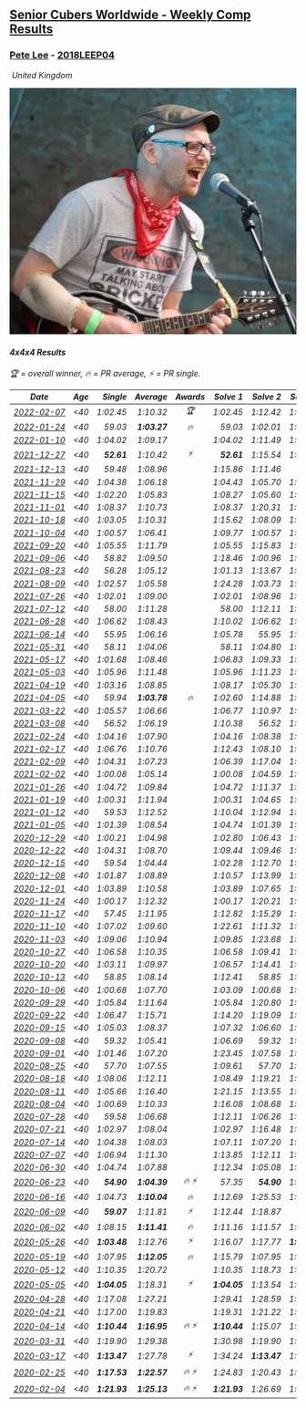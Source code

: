 <style>table {white-space: nowrap;}</style>
<link rel="stylesheet" type="text/css" href="/scw-comp/css/flags.css" />

## [Senior Cubers Worldwide - Weekly Comp Results](/scw-comp/results/)
### [Pete Lee](README.md) - [2018LEEP04](https://www.worldcubeassociation.org/persons/2018LEEP04?event=444)

<i class="flag flag-GB" />&nbsp;United Kingdom

![Pete Lee](1574700550.jpg)

#### 4x4x4 Results

<span style="white-space: nowrap;">🏆 = overall winner</span>, <span style="white-space: nowrap;">🔥 = PR average</span>, <span style="white-space: nowrap;">⚡ = PR single</span>.

| Date | Age | Single | Average | Awards | Solve 1 | Solve 2 | Solve 3 | Solve 4 | Solve 5 | Video |
| :--: | :--: | --: | --: | :--: | --: | --: | --: | --: | --: | :-- |
| [2022-02-07](../../results/2022-02-07/444.md) | <40 | 1:02.45 | 1:10.32 | 🏆 | 1:02.45 | 1:12.42 | 1:22.08 | 1:10.95 | 1:07.60 | [Desktop](https://www.facebook.com/events/348205073823528/permalink/355747843069251) / [Mobile](https://m.facebook.com/events/348205073823528?view=permalink&id=355747843069251) |
| [2022-01-24](../../results/2022-01-24/444.md) | <40 | 59.03 | **1:03.27** | 🔥 | 59.03 | 1:02.01 | 1:03.92 | 1:03.88 | 1:13.03 | [Desktop](https://www.facebook.com/events/344062540912272/permalink/352492116735981) / [Mobile](https://m.facebook.com/events/344062540912272?view=permalink&id=352492116735981) |
| [2022-01-10](../../results/2022-01-10/444.md) | <40 | 1:04.02 | 1:09.17 |  | 1:04.02 | 1:11.49 | 1:18.49 | 1:08.27 | 1:07.74 | [Desktop](https://www.facebook.com/events/895021754505723/permalink/902426963765202) / [Mobile](https://m.facebook.com/events/895021754505723?view=permalink&id=902426963765202) |
| [2021-12-27](../../results/2021-12-27/444.md) | <40 | **52.61** | 1:10.42 | ⚡ | **52.61** | 1:15.54 | 1:04.86 | 1:15.43 | 1:10.96 | [Desktop](https://www.facebook.com/events/364077578855426/permalink/372172898045894) / [Mobile](https://m.facebook.com/events/364077578855426?view=permalink&id=372172898045894) |
| [2021-12-13](../../results/2021-12-13/444.md) | <40 | 59.48 | 1:08.96 |  | 1:15.86 | 1:11.46 | 59.48 | 1:06.86 | 1:08.57 | [Desktop](https://www.facebook.com/events/924976574796430/permalink/928187347808686) / [Mobile](https://m.facebook.com/events/924976574796430?view=permalink&id=928187347808686) |
| [2021-11-29](../../results/2021-11-29/444.md) | <40 | 1:04.38 | 1:06.18 |  | 1:04.43 | 1:05.70 | 1:08.41 | 1:04.38 | 1:17.79 | [Desktop](https://www.facebook.com/events/293852429335502/permalink/297867612267317) / [Mobile](https://m.facebook.com/events/293852429335502?view=permalink&id=297867612267317) |
| [2021-11-15](../../results/2021-11-15/444.md) | <40 | 1:02.20 | 1:05.83 |  | 1:08.27 | 1:05.60 | 1:25.58 | 1:02.20 | 1:03.62 | [Desktop](https://www.facebook.com/events/1073199523496198/permalink/1076792619803555) / [Mobile](https://m.facebook.com/events/1073199523496198?view=permalink&id=1076792619803555) |
| [2021-11-01](../../results/2021-11-01/444.md) | <40 | 1:08.37 | 1:10.73 |  | 1:08.37 | 1:20.31 | 1:09.83 | 1:11.86 | 1:10.51 | [Desktop](https://www.facebook.com/events/1122485874951081/permalink/1126744451191890) / [Mobile](https://m.facebook.com/events/1122485874951081?view=permalink&id=1126744451191890) |
| [2021-10-18](../../results/2021-10-18/444.md) | <40 | 1:03.05 | 1:10.31 |  | 1:15.62 | 1:08.09 | 1:03.05 | 1:07.23 | 1:52.77 | [Desktop](https://www.facebook.com/events/917344582209340/permalink/922173081726490) / [Mobile](https://m.facebook.com/events/917344582209340?view=permalink&id=922173081726490) |
| [2021-10-04](../../results/2021-10-04/444.md) | <40 | 1:00.57 | 1:06.41 |  | 1:09.77 | 1:00.57 | 1:10.23 | 1:01.69 | 1:07.77 | [Desktop](https://www.facebook.com/events/150603127207792/permalink/158628983071873) / [Mobile](https://m.facebook.com/events/150603127207792?view=permalink&id=158628983071873) |
| [2021-09-20](../../results/2021-09-20/444.md) | <40 | 1:05.55 | 1:11.79 |  | 1:05.55 | 1:15.83 | 1:10.00 | 1:11.54 | 1:13.82 | [Desktop](https://www.facebook.com/events/4223726381008841/permalink/4246258928755586) / [Mobile](https://m.facebook.com/events/4223726381008841?view=permalink&id=4246258928755586) |
| [2021-09-06](../../results/2021-09-06/444.md) | <40 | 58.82 | 1:09.50 |  | 1:18.46 | 1:00.96 | 1:15.09 | 1:12.45 | 58.82 | [Desktop](https://www.facebook.com/events/899313470960376/permalink/903626163862440) / [Mobile](https://m.facebook.com/events/899313470960376?view=permalink&id=903626163862440) |
| [2021-08-23](../../results/2021-08-23/444.md) | <40 | 56.28 | 1:05.12 |  | 1:01.13 | 1:13.67 | 1:05.36 | 1:08.86 | 56.28 | [Desktop](https://www.facebook.com/events/1108693076205590/permalink/1117604428647788) / [Mobile](https://m.facebook.com/events/1108693076205590?view=permalink&id=1117604428647788) |
| [2021-08-09](../../results/2021-08-09/444.md) | <40 | 1:02.57 | 1:05.58 |  | 1:24.28 | 1:03.73 | 1:02.57 | 1:08.63 | 1:04.37 | [Desktop](https://www.facebook.com/events/2863148610663733/permalink/2872155406429720) / [Mobile](https://m.facebook.com/events/2863148610663733?view=permalink&id=2872155406429720) |
| [2021-07-26](../../results/2021-07-26/444.md) | <40 | 1:02.01 | 1:09.00 |  | 1:02.01 | 1:08.96 | 1:17.39 | 1:13.09 | 1:04.96 | [Desktop](https://www.facebook.com/events/210838191047415/permalink/220265066771394) / [Mobile](https://m.facebook.com/events/210838191047415?view=permalink&id=220265066771394) |
| [2021-07-12](../../results/2021-07-12/444.md) | <40 | 58.00 | 1:11.28 |  | 58.00 | 1:12.11 | 1:16.15 | 1:12.75 | 1:08.97 | [Desktop](https://www.facebook.com/events/3019269651530977/permalink/3034396500018292) / [Mobile](https://m.facebook.com/events/3019269651530977?view=permalink&id=3034396500018292) |
| [2021-06-28](../../results/2021-06-28/444.md) | <40 | 1:06.62 | 1:08.43 |  | 1:10.02 | 1:06.62 | 1:06.62 | 1:08.65 | 1:13.27 | [Desktop](https://www.facebook.com/events/248738199926629/permalink/253937302740052) / [Mobile](https://m.facebook.com/events/248738199926629?view=permalink&id=253937302740052) |
| [2021-06-14](../../results/2021-06-14/444.md) | <40 | 55.95 | 1:06.16 |  | 1:05.78 | 55.95 | 1:13.11 | 1:02.01 | 1:10.70 | [Desktop](https://www.facebook.com/events/833966864162581/permalink/842109153348352) / [Mobile](https://m.facebook.com/events/833966864162581?view=permalink&id=842109153348352) |
| [2021-05-31](../../results/2021-05-31/444.md) | <40 | 58.11 | 1:04.06 |  | 58.11 | 1:04.80 | 1:06.08 | 1:01.31 | 1:11.14 | [Desktop](https://www.facebook.com/events/1677723082618127/permalink/1686040181786417) / [Mobile](https://m.facebook.com/events/1677723082618127?view=permalink&id=1686040181786417) |
| [2021-05-17](../../results/2021-05-17/444.md) | <40 | 1:01.68 | 1:08.46 |  | 1:06.83 | 1:09.33 | 1:14.92 | 1:01.68 | 1:09.22 | [Desktop](https://www.facebook.com/events/373354890741855/permalink/377512433659434) / [Mobile](https://m.facebook.com/events/373354890741855?view=permalink&id=377512433659434) |
| [2021-05-03](../../results/2021-05-03/444.md) | <40 | 1:05.96 | 1:11.48 |  | 1:05.96 | 1:11.23 | 1:11.94 | 1:11.27 | 1:13.94 | [Desktop](https://www.facebook.com/events/158701836186375/permalink/166337698756122) / [Mobile](https://m.facebook.com/events/158701836186375?view=permalink&id=166337698756122) |
| [2021-04-19](../../results/2021-04-19/444.md) | <40 | 1:03.16 | 1:08.85 |  | 1:08.17 | 1:05.30 | 1:13.09 | 1:16.61 | 1:03.16 | [Desktop](https://www.facebook.com/events/1009195762821458/permalink/1017226465351721) / [Mobile](https://m.facebook.com/events/1009195762821458?view=permalink&id=1017226465351721) |
| [2021-04-05](../../results/2021-04-05/444.md) | <40 | 59.94 | **1:03.78** | 🔥 | 1:02.60 | 1:14.88 | 1:02.76 | 1:05.99 | 59.94 | [Desktop](https://www.facebook.com/events/2619499895016321/permalink/2624215264544784) / [Mobile](https://m.facebook.com/events/2619499895016321?view=permalink&id=2624215264544784) |
| [2021-03-22](../../results/2021-03-22/444.md) | <40 | 1:05.57 | 1:06.66 |  | 1:06.77 | 1:10.97 | 1:07.49 | 1:05.57 | 1:05.72 | [Desktop](https://www.facebook.com/events/2537500386546221/permalink/2541297586166501) / [Mobile](https://m.facebook.com/events/2537500386546221?view=permalink&id=2541297586166501) |
| [2021-03-08](../../results/2021-03-08/444.md) | <40 | 56.52 | 1:06.19 |  | 1:10.38 | 56.52 | 1:01.99 | 1:06.21 | 1:27.99 | [Desktop](https://www.facebook.com/events/161142189072151/permalink/166848628501507) / [Mobile](https://m.facebook.com/events/161142189072151?view=permalink&id=166848628501507) |
| [2021-02-24](../../results/2021-02-24/444.md) | <40 | 1:04.16 | 1:07.90 |  | 1:04.16 | 1:08.38 | 1:06.39 | 1:08.93 | 1:14.84 | [Desktop](https://www.facebook.com/events/256148192722702/permalink/259416769062511) / [Mobile](https://m.facebook.com/events/256148192722702?view=permalink&id=259416769062511) |
| [2021-02-17](../../results/2021-02-17/444.md) | <40 | 1:06.76 | 1:10.76 |  | 1:12.43 | 1:08.10 | 1:12.92 | 1:06.76 | 1:11.76 | [Desktop](https://www.facebook.com/events/1341827372862028/permalink/1343320182712747) / [Mobile](https://m.facebook.com/events/1341827372862028?view=permalink&id=1343320182712747) |
| [2021-02-09](../../results/2021-02-09/444.md) | <40 | 1:04.31 | 1:07.23 |  | 1:06.39 | 1:17.04 | 1:04.31 | 1:05.43 | 1:09.87 | [Desktop](https://www.facebook.com/events/1072787469872680/permalink/1075037299647697) / [Mobile](https://m.facebook.com/events/1072787469872680?view=permalink&id=1075037299647697) |
| [2021-02-02](../../results/2021-02-02/444.md) | <40 | 1:00.08 | 1:05.14 |  | 1:00.08 | 1:04.59 | 1:09.55 | 1:03.40 | 1:07.42 | [Desktop](https://www.facebook.com/events/419241732746821/permalink/421025732568421) / [Mobile](https://m.facebook.com/events/419241732746821?view=permalink&id=421025732568421) |
| [2021-01-26](../../results/2021-01-26/444.md) | <40 | 1:04.72 | 1:09.84 |  | 1:04.72 | 1:11.37 | 1:07.02 | 1:11.14 | DNF | [Desktop](https://www.facebook.com/events/886756952081472/permalink/888942635196237) / [Mobile](https://m.facebook.com/events/886756952081472?view=permalink&id=888942635196237) |
| [2021-01-19](../../results/2021-01-19/444.md) | <40 | 1:00.31 | 1:11.94 |  | 1:00.31 | 1:04.65 | 1:08.97 | DNF | 1:22.19 | [Desktop](https://www.facebook.com/events/801984480354340/permalink/803477243538397) / [Mobile](https://m.facebook.com/events/801984480354340?view=permalink&id=803477243538397) |
| [2021-01-12](../../results/2021-01-12/444.md) | <40 | 59.53 | 1:12.52 |  | 1:10.04 | 1:12.94 | 1:14.57 | 59.53 | 1:16.53 | [Desktop](https://www.facebook.com/events/412251730086008/permalink/414031893241325) / [Mobile](https://m.facebook.com/events/412251730086008?view=permalink&id=414031893241325) |
| [2021-01-05](../../results/2021-01-05/444.md) | <40 | 1:01.39 | 1:08.54 |  | 1:04.74 | 1:01.39 | 1:13.55 | 1:07.33 | 1:14.80 | [Desktop](https://www.facebook.com/events/438895340619582/permalink/441040477071735) / [Mobile](https://m.facebook.com/events/438895340619582?view=permalink&id=441040477071735) |
| [2020-12-29](../../results/2020-12-29/444.md) | <40 | 1:00.21 | 1:04.98 |  | 1:02.80 | 1:06.43 | 1:05.72 | 1:00.21 | 1:17.51 | [Desktop](https://www.facebook.com/events/1086076581855919/permalink/1088779111585666) / [Mobile](https://m.facebook.com/events/1086076581855919?view=permalink&id=1088779111585666) |
| [2020-12-22](../../results/2020-12-22/444.md) | <40 | 1:04.31 | 1:08.70 |  | 1:09.44 | 1:09.46 | 1:07.19 | 1:04.31 | 1:20.84 | [Desktop](https://www.facebook.com/events/202563571576862/permalink/204604308039455) / [Mobile](https://m.facebook.com/events/202563571576862?view=permalink&id=204604308039455) |
| [2020-12-15](../../results/2020-12-15/444.md) | <40 | 59.54 | 1:04.44 |  | 1:02.28 | 1:12.70 | 1:07.13 | 1:03.92 | 59.54 | [Desktop](https://www.facebook.com/events/380879093195746/permalink/384339859516336) / [Mobile](https://m.facebook.com/events/380879093195746?view=permalink&id=384339859516336) |
| [2020-12-08](../../results/2020-12-08/444.md) | <40 | 1:01.87 | 1:08.89 |  | 1:10.57 | 1:13.99 | 1:01.87 | 1:06.82 | 1:09.28 | [Desktop](https://www.facebook.com/events/209111367450307/permalink/211751080519669) / [Mobile](https://m.facebook.com/events/209111367450307?view=permalink&id=211751080519669) |
| [2020-12-01](../../results/2020-12-01/444.md) | <40 | 1:03.89 | 1:10.58 |  | 1:03.89 | 1:07.65 | 1:11.65 | 1:12.43 | 1:12.57 | [Desktop](https://www.facebook.com/events/1067911153659963/permalink/1070698346714577) / [Mobile](https://m.facebook.com/events/1067911153659963?view=permalink&id=1070698346714577) |
| [2020-11-24](../../results/2020-11-24/444.md) | <40 | 1:00.17 | 1:12.32 |  | 1:00.17 | 1:20.21 | 1:13.00 | 1:08.59 | 1:15.37 | [Desktop](https://www.facebook.com/events/383885642947563/permalink/387160735953387) / [Mobile](https://m.facebook.com/events/383885642947563?view=permalink&id=387160735953387) |
| [2020-11-17](../../results/2020-11-17/444.md) | <40 | 57.45 | 1:11.95 |  | 1:12.82 | 1:15.29 | 1:07.73 | 57.45 | 1:19.97 | [Desktop](https://www.facebook.com/events/385577379164063/permalink/388245622230572) / [Mobile](https://m.facebook.com/events/385577379164063?view=permalink&id=388245622230572) |
| [2020-11-10](../../results/2020-11-10/444.md) | <40 | 1:07.02 | 1:09.60 |  | 1:22.61 | 1:11.32 | 1:07.02 | 1:07.21 | 1:10.28 | [Desktop](https://www.facebook.com/events/2956286364603224/permalink/2962447210653806) / [Mobile](https://m.facebook.com/events/2956286364603224?view=permalink&id=2962447210653806) |
| [2020-11-03](../../results/2020-11-03/444.md) | <40 | 1:09.06 | 1:10.94 |  | 1:09.85 | 1:23.68 | 1:11.93 | 1:11.03 | 1:09.06 | [Desktop](https://www.facebook.com/events/391709741873523/permalink/396196594758171) / [Mobile](https://m.facebook.com/events/391709741873523?view=permalink&id=396196594758171) |
| [2020-10-27](../../results/2020-10-27/444.md) | <40 | 1:06.58 | 1:10.35 |  | 1:06.58 | 1:09.41 | 1:17.48 | 1:14.76 | 1:06.88 | [Desktop](https://www.facebook.com/events/1621959871298390/permalink/1626846787476365) / [Mobile](https://m.facebook.com/events/1621959871298390?view=permalink&id=1626846787476365) |
| [2020-10-20](../../results/2020-10-20/444.md) | <40 | 1:03.11 | 1:09.97 |  | 1:06.57 | 1:14.41 | 1:15.29 | 1:08.93 | 1:03.11 | [Desktop](https://www.facebook.com/events/758279974902955/permalink/762416451155974) / [Mobile](https://m.facebook.com/events/758279974902955?view=permalink&id=762416451155974) |
| [2020-10-13](../../results/2020-10-13/444.md) | <40 | 58.85 | 1:08.14 |  | 1:12.41 | 58.85 | 1:07.08 | 1:08.92 | 1:08.41 | [Desktop](https://www.facebook.com/events/746942356162446/permalink/751521159037899) / [Mobile](https://m.facebook.com/events/746942356162446?view=permalink&id=751521159037899) |
| [2020-10-06](../../results/2020-10-06/444.md) | <40 | 1:00.68 | 1:07.70 |  | 1:03.09 | 1:00.68 | 1:08.34 | 1:11.68 | DNF | [Desktop](https://www.facebook.com/events/2766581680255939/permalink/2771428273104613) / [Mobile](https://m.facebook.com/events/2766581680255939?view=permalink&id=2771428273104613) |
| [2020-09-29](../../results/2020-09-29/444.md) | <40 | 1:05.84 | 1:11.64 |  | 1:05.84 | 1:20.80 | 1:10.79 | 1:17.73 | 1:06.41 | [Desktop](https://www.facebook.com/events/427181104911253/permalink/430133827949314) / [Mobile](https://m.facebook.com/events/427181104911253?view=permalink&id=430133827949314) |
| [2020-09-22](../../results/2020-09-22/444.md) | <40 | 1:06.47 | 1:15.71 |  | 1:14.20 | 1:19.09 | 1:06.47 | 1:23.57 | 1:13.85 | [Desktop](https://www.facebook.com/events/342541897161786/permalink/345616436854332) / [Mobile](https://m.facebook.com/events/342541897161786?view=permalink&id=345616436854332) |
| [2020-09-15](../../results/2020-09-15/444.md) | <40 | 1:05.03 | 1:08.37 |  | 1:07.32 | 1:06.60 | 1:05.03 | 1:11.20 | 1:12.65 | [Desktop](https://www.facebook.com/events/655903882008117/permalink/659128131685692) / [Mobile](https://m.facebook.com/events/655903882008117?view=permalink&id=659128131685692) |
| [2020-09-08](../../results/2020-09-08/444.md) | <40 | 59.32 | 1:05.41 |  | 1:06.69 | 59.32 | 1:01.63 | 1:07.92 | 1:14.59 | [Desktop](https://www.facebook.com/events/342884623427933/permalink/346254989757563) / [Mobile](https://m.facebook.com/events/342884623427933?view=permalink&id=346254989757563) |
| [2020-09-01](../../results/2020-09-01/444.md) | <40 | 1:01.46 | 1:07.20 |  | 1:23.45 | 1:07.58 | 1:07.75 | 1:06.28 | 1:01.46 | [Desktop](https://www.facebook.com/events/987180995036806/permalink/990190201402552) / [Mobile](https://m.facebook.com/events/987180995036806?view=permalink&id=990190201402552) |
| [2020-08-25](../../results/2020-08-25/444.md) | <40 | 57.70 | 1:07.55 |  | 1:09.61 | 57.70 | 1:04.91 | 1:10.98 | 1:08.12 | [Desktop](https://www.facebook.com/events/375269430142971/permalink/378769293126318) / [Mobile](https://m.facebook.com/events/375269430142971?view=permalink&id=378769293126318) |
| [2020-08-18](../../results/2020-08-18/444.md) | <40 | 1:08.06 | 1:12.11 |  | 1:08.49 | 1:19.21 | 1:14.90 | 1:12.95 | 1:08.06 | [Desktop](https://www.facebook.com/events/3231806576868309/permalink/3243147095734257) / [Mobile](https://m.facebook.com/events/3231806576868309?view=permalink&id=3243147095734257) |
| [2020-08-11](../../results/2020-08-11/444.md) | <40 | 1:05.66 | 1:16.40 |  | 1:21.15 | 1:13.55 | 1:14.50 | 1:05.66 | DNF | [Desktop](https://www.facebook.com/events/1112228215845470/permalink/1117010005367291) / [Mobile](https://m.facebook.com/events/1112228215845470?view=permalink&id=1117010005367291) |
| [2020-08-04](../../results/2020-08-04/444.md) | <40 | 1:00.69 | 1:10.33 |  | 1:16.08 | 1:08.68 | 1:20.26 | 1:00.69 | 1:06.24 | [Desktop](https://www.facebook.com/events/770016233779888/permalink/773921030056075) / [Mobile](https://m.facebook.com/events/770016233779888?view=permalink&id=773921030056075) |
| [2020-07-28](../../results/2020-07-28/444.md) | <40 | 59.58 | 1:06.68 |  | 1:12.11 | 1:06.26 | 1:08.12 | 59.58 | 1:05.66 | [Desktop](https://www.facebook.com/events/299658408049797/permalink/303863320962639) / [Mobile](https://m.facebook.com/events/299658408049797?view=permalink&id=303863320962639) |
| [2020-07-21](../../results/2020-07-21/444.md) | <40 | 1:02.97 | 1:08.04 |  | 1:02.97 | 1:16.48 | 1:03.60 | 1:12.20 | 1:08.32 | [Desktop](https://www.facebook.com/events/3081159145282455/permalink/3097231517008551) / [Mobile](https://m.facebook.com/events/3081159145282455?view=permalink&id=3097231517008551) |
| [2020-07-14](../../results/2020-07-14/444.md) | <40 | 1:04.38 | 1:08.03 |  | 1:07.11 | 1:07.20 | 1:21.18 | 1:04.38 | 1:09.77 | [Desktop](https://www.facebook.com/events/2729568740635198/permalink/2731322673793138) / [Mobile](https://m.facebook.com/events/2729568740635198?view=permalink&id=2731322673793138) |
| [2020-07-07](../../results/2020-07-07/444.md) | <40 | 1:06.94 | 1:11.30 |  | 1:13.85 | 1:12.11 | 1:06.94 | 1:10.95 | 1:10.85 | [Desktop](https://www.facebook.com/events/307625317040136/permalink/309724146830253) / [Mobile](https://m.facebook.com/events/307625317040136?view=permalink&id=309724146830253) |
| [2020-06-30](../../results/2020-06-30/444.md) | <40 | 1:04.74 | 1:07.88 |  | 1:12.34 | 1:05.08 | 1:04.74 | 1:06.23 | 1:28.91 | [Desktop](https://www.facebook.com/events/284746466306313/permalink/287495892698037) / [Mobile](https://m.facebook.com/events/284746466306313?view=permalink&id=287495892698037) |
| [2020-06-23](../../results/2020-06-23/444.md) | <40 | **54.90** | **1:04.39** | 🔥 ⚡ | 57.35 | **54.90** | 1:02.22 | 1:13.61 | 1:16.18 | [Desktop](https://www.facebook.com/events/268636114456043/permalink/270820800904241) / [Mobile](https://m.facebook.com/events/268636114456043?view=permalink&id=270820800904241) |
| [2020-06-16](../../results/2020-06-16/444.md) | <40 | 1:04.73 | **1:10.04** | 🔥 | 1:12.69 | 1:25.53 | 1:05.41 | 1:12.01 | 1:04.73 | [Desktop](https://www.facebook.com/events/256188575607890/permalink/258410475385700) / [Mobile](https://m.facebook.com/events/256188575607890?view=permalink&id=258410475385700) |
| [2020-06-09](../../results/2020-06-09/444.md) | <40 | **59.07** | 1:11.81 | ⚡ | 1:12.44 | 1:18.87 | **59.07** | 1:10.70 | 1:12.28 | [Desktop](https://www.facebook.com/events/1130228284009045/permalink/1132826750415865) / [Mobile](https://m.facebook.com/events/1130228284009045?view=permalink&id=1132826750415865) |
| [2020-06-02](../../results/2020-06-02/444.md) | <40 | 1:08.15 | **1:11.41** | 🔥 | 1:11.16 | 1:11.57 | 1:08.15 | 2:17.35 | 1:11.49 | [Desktop](https://www.facebook.com/events/573401076937046/permalink/576122943331526) / [Mobile](https://m.facebook.com/events/573401076937046?view=permalink&id=576122943331526) |
| [2020-05-26](../../results/2020-05-26/444.md) | <40 | **1:03.48** | 1:12.76 | ⚡ | 1:16.07 | 1:17.77 | **1:03.48** | 1:25.19 | 1:04.43 | [Desktop](https://www.facebook.com/events/637852836799991/permalink/639823749936233) / [Mobile](https://m.facebook.com/events/637852836799991?view=permalink&id=639823749936233) |
| [2020-05-19](../../results/2020-05-19/444.md) | <40 | 1:07.95 | **1:12.05** | 🔥 | 1:15.79 | 1:07.95 | 1:09.74 | 1:10.61 | 1:45.26 | [Desktop](https://www.facebook.com/events/201300894172579/permalink/203097117326290) / [Mobile](https://m.facebook.com/events/201300894172579?view=permalink&id=203097117326290) |
| [2020-05-12](../../results/2020-05-12/444.md) | <40 | 1:10.35 | 1:20.72 |  | 1:10.35 | 1:18.73 | 1:18.72 | 1:24.70 | 1:25.47 | [Desktop](https://www.facebook.com/events/276138643524223/permalink/280314056440015) / [Mobile](https://m.facebook.com/events/276138643524223?view=permalink&id=280314056440015) |
| [2020-05-05](../../results/2020-05-05/444.md) | <40 | **1:04.05** | 1:18.31 | ⚡ | **1:04.05** | 1:13.54 | 1:18.71 | 1:22.67 | 1:35.39 | [Desktop](https://www.facebook.com/events/557526585195168/permalink/559799351634558) / [Mobile](https://m.facebook.com/events/557526585195168?view=permalink&id=559799351634558) |
| [2020-04-28](../../results/2020-04-28/444.md) | <40 | 1:17.08 | 1:27.21 |  | 1:29.41 | 1:28.59 | 1:29.92 | 1:17.08 | 1:23.63 | [Desktop](https://www.facebook.com/events/543220986391837/permalink/545139229533346) / [Mobile](https://m.facebook.com/events/543220986391837?view=permalink&id=545139229533346) |
| [2020-04-21](../../results/2020-04-21/444.md) | <40 | 1:17.00 | 1:19.83 |  | 1:19.31 | 1:21.22 | 1:22.71 | 1:17.00 | 1:18.95 | [Desktop](https://www.facebook.com/events/538096063773916/permalink/540558113527711) / [Mobile](https://m.facebook.com/events/538096063773916?view=permalink&id=540558113527711) |
| [2020-04-14](../../results/2020-04-14/444.md) | <40 | **1:10.44** | **1:16.95** | 🔥 ⚡ | **1:10.44** | 1:15.07 | 1:18.39 | 1:22.21 | 1:17.40 | [Desktop](https://www.facebook.com/events/1400953806773430/permalink/1405527432982734) / [Mobile](https://m.facebook.com/events/1400953806773430?view=permalink&id=1405527432982734) |
| [2020-03-31](../../results/2020-03-31/444.md) | <40 | 1:19.90 | 1:29.38 |  | 1:30.98 | 1:19.90 | 1:31.94 | 1:25.23 | 1:40.56 | [Desktop](https://www.facebook.com/events/269276700734640/permalink/271454090516901) / [Mobile](https://m.facebook.com/events/269276700734640?view=permalink&id=271454090516901) |
| [2020-03-17](../../results/2020-03-17/444.md) | <40 | **1:13.47** | 1:27.78 | ⚡ | 1:34.24 | **1:13.47** | 1:30.81 | 1:26.42 | 1:26.11 | [Desktop](https://www.facebook.com/events/211732526904866/permalink/216431523101633) / [Mobile](https://m.facebook.com/events/211732526904866?view=permalink&id=216431523101633) |
| [2020-02-25](../../results/2020-02-25/444.md) | <40 | **1:17.53** | **1:22.57** | 🔥 ⚡ | 1:24.83 | 1:20.43 | 1:33.55 | 1:22.46 | **1:17.53** | [Desktop](https://www.facebook.com/events/805797596592397/permalink/808919202946903) / [Mobile](https://m.facebook.com/events/805797596592397?view=permalink&id=808919202946903) |
| [2020-02-04](../../results/2020-02-04/444.md) | <40 | **1:21.93** | **1:25.13** | 🔥 ⚡ | **1:21.93** | 1:26.69 | 1:26.77 | DNS | DNS | [Desktop](https://www.facebook.com/pete.lee.9003/videos/2505517469558727) / [Mobile](https://m.facebook.com/pete.lee.9003/videos/2505517469558727) |


<!-- Global site tag (gtag.js) - Google Analytics -->
<script async src="https://www.googletagmanager.com/gtag/js?id=UA-86348435-3"></script>
<script>window.dataLayer = window.dataLayer || []; function gtag() {dataLayer.push(arguments);} gtag('js', new Date()); gtag('config', 'UA-86348435-3');</script>
